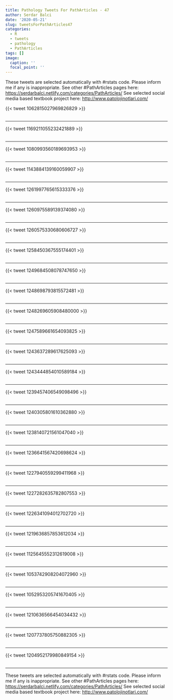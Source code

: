 ```yaml
---
title: Pathology Tweets For PathArticles - 47
author: Serdar Balci
date: '2020-05-21'
slug: tweetsForPathArticles47
categories:
  - R
  - tweets
  - pathology
  - PathArticles
tags: []
image:
  caption: ''
  focal_point: ''
---
```



These tweets are selected automatically with #rstats code. Please inform me if any is inappropriate.
See other #PathArticles pages here: https://serdarbalci.netlify.com/categories/PathArticles/ 
See selected social media based textbook project here: http://www.patolojinotlari.com/

{{< tweet 1062815027969826829 >}}
<br>
<br>
<hr>
{{< tweet 1169211055232421889 >}}
<br>
<br>
<hr>
{{< tweet 1080993560189693953 >}}
<br>
<br>
<hr>
{{< tweet 1143884139160059907 >}}
<br>
<br>
<hr>
{{< tweet 1261997765615333376 >}}
<br>
<br>
<hr>
{{< tweet 1260975589139374080 >}}
<br>
<br>
<hr>
{{< tweet 1260575330680606727 >}}
<br>
<br>
<hr>
{{< tweet 1258450367555174401 >}}
<br>
<br>
<hr>
{{< tweet 1249684508078747650 >}}
<br>
<br>
<hr>
{{< tweet 1248698793815572481 >}}
<br>
<br>
<hr>
{{< tweet 1248269605908480000 >}}
<br>
<br>
<hr>
{{< tweet 1247589661654093825 >}}
<br>
<br>
<hr>
{{< tweet 1243637289617625093 >}}
<br>
<br>
<hr>
{{< tweet 1243444854010589184 >}}
<br>
<br>
<hr>
{{< tweet 1239457406549098496 >}}
<br>
<br>
<hr>
{{< tweet 1240305801610362880 >}}
<br>
<br>
<hr>
{{< tweet 1238140721561047040 >}}
<br>
<br>
<hr>
{{< tweet 1236641567420698624 >}}
<br>
<br>
<hr>
{{< tweet 1227940559299411968 >}}
<br>
<br>
<hr>
{{< tweet 1227282635782807553 >}}
<br>
<br>
<hr>
{{< tweet 1226341094012702720 >}}
<br>
<br>
<hr>
{{< tweet 1219636857853612034 >}}
<br>
<br>
<hr>
{{< tweet 1125645552312619008 >}}
<br>
<br>
<hr>
{{< tweet 1053742908204072960 >}}
<br>
<br>
<hr>
{{< tweet 1052953205741670405 >}}
<br>
<br>
<hr>
{{< tweet 1210636566454034432 >}}
<br>
<br>
<hr>
{{< tweet 1207737805750882305 >}}
<br>
<br>
<hr>
{{< tweet 1204952179980849154 >}}
<br>
<br>
<hr>


These tweets are selected automatically with #rstats code. Please inform me if any is inappropriate.
See other #PathArticles pages here: https://serdarbalci.netlify.com/categories/PathArticles/ 
See selected social media based textbook project here: http://www.patolojinotlari.com/
